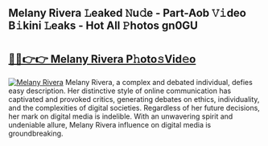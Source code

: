## Melany Rivera 𝙻eaked 𝙽u𝚍e - Part-Aob 𝚅𝚒deo B𝚒kini 𝙻eaks - Hot All 𝙿hotos gn0GU

# <h2><a href="http://ld3w7v.urlbe.top/?page=Melany+Rivera">🔗🔗👉👉 Melany Rivera P𝚑oto𝚜Vid𝚎o</a></h2>

[![Melany Rivera](https://i.imgur.com/eBuTRDB.gif)](http://ld3w7v.urlbe.top/?page=Melany+Rivera)
Melany Rivera, a complex and debated individual, defies easy description. Her distinctive style of online communication has captivated and provoked critics, generating debates on ethics, individuality, and the complexities of digital societies. Regardless of her future decisions, her mark on digital media is indelible. With an unwavering spirit and undeniable allure, Melany Rivera influence on digital media is groundbreaking.
